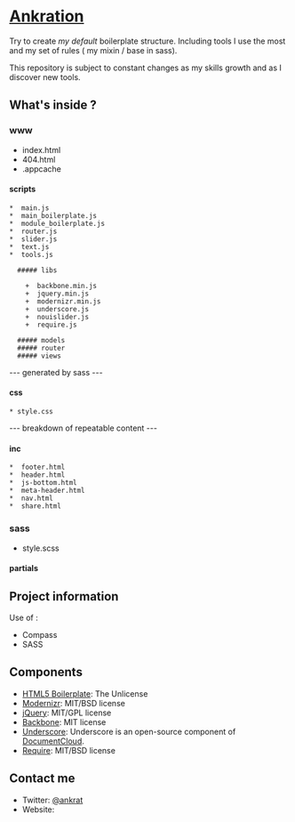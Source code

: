 [Ankration](http://github.com/Ankrat/ankration.com)
========================

Try to create *my default* boilerplate structure.
Including tools I use the most and my set of rules ( my mixin / base in sass).

This repository is subject to constant changes as my skills growth and as I discover new tools.


What's inside ?
-------------------------

### www
  + index.html
  + 404.html
  + .appcache

  #### scripts

    *  main.js
    *  main_boilerplate.js
    *  module_boilerplate.js
    *  router.js
    *  slider.js
    *  text.js
    *  tools.js

      ##### libs

        +  backbone.min.js
        +  jquery.min.js
        +  modernizr.min.js
        +  underscore.js
        +  nouislider.js
        +  require.js

      ##### models
      ##### router
      ##### views

  --- generated by sass ---
  #### css
    * style.css

  --- breakdown of repeatable content ---
  #### inc
    *  footer.html
    *  header.html
    *  js-bottom.html
    *  meta-header.html
    *  nav.html
    *  share.html

### sass
  + style.scss

  #### partials



Project information
-------------------------
Use of :
* Compass
* SASS

Components
-------------------------

* [HTML5 Boilerplate](https://github.com/h5bp/html5-boilerplate): The Unlicense
* [Modernizr](https://github.com/Modernizr/Modernizr): MIT/BSD license
* [jQuery](https://github.com/jquery/jquery): MIT/GPL license
* [Backbone](http://github.com/jashkenas/backbone/): MIT license
* [Underscore](http://github.com/jashkenas/underscore/): Underscore is an open-source component of [DocumentCloud](http://documentcloud.org/).
* [Require](https://github.com/jrburke/requirejs): MIT/BSD license

Contact me
-------------------------

* Twitter: [@ankrat](http://twitter.com/ankrat)
* Website: [](http://)